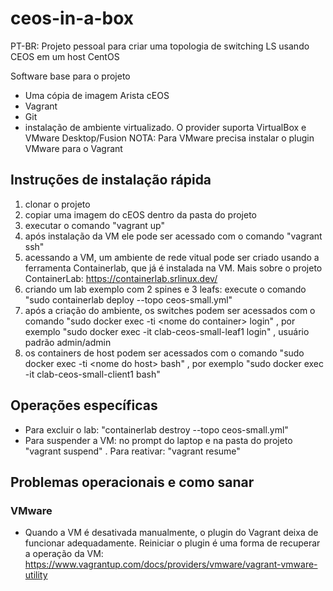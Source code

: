 # ceos-in-a-box

PT-BR: Projeto pessoal para criar uma topologia de switching LS usando CEOS em um host CentOS  

Software base para o projeto

- Uma cópia de imagem Arista cEOS
- Vagrant
- Git
- instalação de ambiente virtualizado. O provider suporta VirtualBox e VMware Desktop/Fusion
  NOTA: Para VMware precisa instalar o plugin VMware para o Vagrant

## Instruções de instalação rápida

 1) clonar o projeto
 2) copiar uma imagem do cEOS dentro da pasta do projeto
 3) executar o comando "vagrant up"
 4) após instalação da VM ele pode ser acessado com o comando "vagrant ssh"
 5) acessando a VM, um ambiente de rede vitual pode ser criado usando a ferramenta Containerlab, que já é instalada na VM. Mais sobre o projeto ContainerLab: <https://containerlab.srlinux.dev/>
 6) criando um lab exemplo com 2 spines e 3 leafs: execute o comando "sudo containerlab deploy --topo ceos-small.yml"
 7) após a criação do ambiente, os switches podem ser acessados com o comando "sudo docker exec -ti \<nome do container\> login" , por exemplo "sudo docker exec -it clab-ceos-small-leaf1 login" , usuário padrão admin/admin
 8) os containers de host podem ser acessados com o comando "sudo docker exec -ti \<nome do host\> bash" , por exemplo "sudo docker exec -it clab-ceos-small-client1 bash"

## Operações específicas

- Para excluir o lab: "containerlab destroy --topo ceos-small.yml"
- Para suspender a VM: no prompt do laptop e na pasta do projeto "vagrant suspend" . Para reativar: "vagrant resume"

## Problemas operacionais e como sanar

### VMware

- Quando a VM é desativada manualmente, o plugin do Vagrant deixa de funcionar adequadamente. Reiniciar o plugin é uma forma de recuperar a operação da VM: <https://www.vagrantup.com/docs/providers/vmware/vagrant-vmware-utility>
